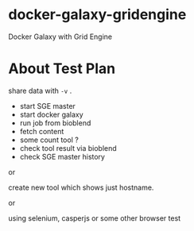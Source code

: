 # docker-galaxy-gridengine
Docker Galaxy with Grid Engine

# About Test Plan

share data with ```-v``` .

* start SGE master
* start docker galaxy
* run job from bioblend
 * fetch content
 * some count tool ?
* check tool result via bioblend
* check SGE master history

or 

create new tool which shows just hostname.

or

using selenium, casperjs or some other browser test
